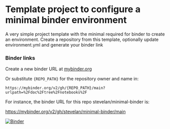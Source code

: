 # Template project to configure a minimal binder environment

A very simple project template with the minimal required for binder to create an environment.
Create a repository from this template, optionally update environment.yml and generate your binder link

### Binder links 

Create a new binder URL at [mybinder.org](https://mybinder.org)

Or substitute ```{REPO_PATH}``` for the repository owner and name in: 

```https://mybinder.org/v2/gh/{REPO_PATH}/main?urlpath=%2Fdoc%2Ftree%2Fnotebooks%2F```

For instance, the binder URL for this repo stevelan/minimal-binder is: 

https://mybinder.org/v2/gh/stevelan/minimal-binder/main

[![Binder](https://mybinder.org/badge_logo.svg)](https://mybinder.org/v2/gh/stevelan/minimal-binder/main?urlpath=%2Fdoc%2Ftree%2Fnotebooks%2F)
